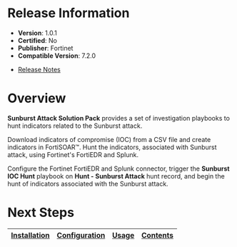 # Release Information

- **Version**: 1.0.1
- **Certified**: No
- **Publisher**: Fortinet
- **Compatible Version**: 7.2.0
* [Release Notes](./release_notes.md)

# Overview
**Sunburst Attack Solution Pack** provides a set of investigation playbooks to hunt indicators related to the Sunburst attack.

Download indicators of compromise (IOC) from a CSV file and create indicators in FortiSOAR&trade;. Hunt the indicators, associated with Sunburst attack, using Fortinet's FortiEDR and Splunk.

Configure the Fortinet FortiEDR and Splunk connector, trigger the **Sunburst IOC Hunt** playbook on **Hunt - Sunburst Attack** hunt record, and begin the hunt of indicators associated with the Sunburst attack.

# Next Steps

| [Installation](./docs/setup.md#installation) | [Configuration](./docs/setup.md#configuration) | [Usage](./docs/usage.md) | [Contents](./docs/contents.md) |
|----------------------------------------------|------------------------------------------------|--------------------------|--------------------------------|
